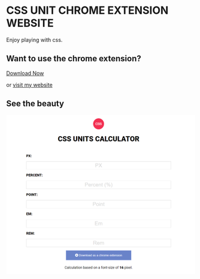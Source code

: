 # CSS UNIT CHROME EXTENSION WEBSITE

Enjoy playing with css.

## Want to use the chrome extension?

[Download Now](https://drive.google.com/file/d/1iZYlJ3caVfZvq6GyfR0YYcTrRCR5a1N-/view)

or [visit my website](https://mhnahib.github.io/css-unit-website/)

## See the beauty

![demo image](img/pageview.png "Logo Title Text 1")
